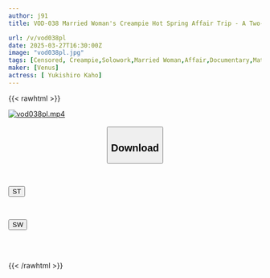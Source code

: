 ```yaml
---
author: j91
title: VOD-038 Married Woman's Creampie Hot Spring Affair Trip - A Two-day, One-night Affair Without Her Husband's Knowledge, A Documentary Of Immoral Sex - Yukishiro Ichiho

url: /v/vod038pl
date: 2025-03-27T16:30:00Z
image: "vod038pl.jpg"
tags: [Censored, Creampie,Solowork,Married Woman,Affair,Documentary,Mature Woman	]
maker: [Venus]
actress: [ Yukishiro Kaho]
---
```



{{< rawhtml >}}

<div class="video" data-videoid="WXrmkJRApOFWe4">
    <a href="javascript:;">
        <img src="/v/vod038pl/vod038pl.jpg" width="WIDTH" height="HEIGHT" alt="vod038pl.mp4" loading="lazy">
    </a>
</div>

<script type="text/javascript" src="https://j91.asia/asset/on-demand-st.js"></script>

<br>
  <link rel="stylesheet" href="https://j91.asia/asset/bs5.css">
  
  <center>
  <button class="btn btn-primary" type="button" data-bs-toggle="collapse" data-bs-target=".multi-collapse" aria-expanded="false" aria-controls="multiCollapseExample1 multiCollapseExample2"><h2>Download</h2></button></center>
</p>
<div class="row">
  <div class="col">
    <div class="collapse multi-collapse" id="multiCollapseExample1">
      <div class="card card-body">
	      	      <br>
<div class="buttons">  
<p><a href="/v/vod038pl/st.html" target="_blank"><button class="btn-hover color-3"><i class="fa fa-download"></i> ST</button></a></p></div>
    </div>
  </div>
</div>
  <div class="col">
    <div class="collapse multi-collapse" id="multiCollapseExample2">
      <div class="card card-body">
	      <br>
<div class="buttons">
<p><a href="/v/vod038pl/sw.html" target="_blank"><button class="btn-hover color-2"><i class="fa fa-download"></i> SW</button></a></p></div>
<br><br>
      </div>
    </div>
  </div>
</div>

{{< /rawhtml >}}